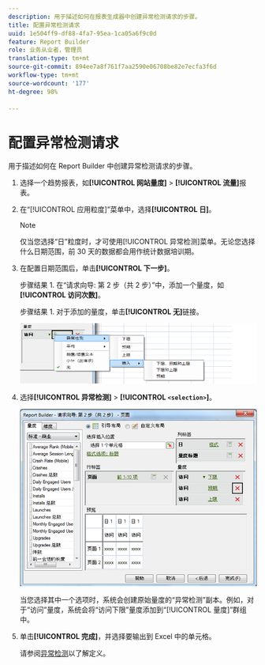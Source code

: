 ```yaml
---
description: 用于描述如何在报表生成器中创建异常检测请求的步骤。
title: 配置异常检测请求
uuid: 1e504ff9-df88-4fa7-95ea-1ca05a6f9c0d
feature: Report Builder
role: 业务从业者，管理员
translation-type: tm+mt
source-git-commit: 894ee7a8f761f7aa2590e06708be82e7ecfa3f6d
workflow-type: tm+mt
source-wordcount: '177'
ht-degree: 98%

---
```



# 配置异常检测请求

用于描述如何在 Report Builder 中创建异常检测请求的步骤。

1. 选择一个趋势报表，如&#x200B;**[!UICONTROL 网站量度]** > **[!UICONTROL 流量]**&#x200B;报表。
1. 在“[!UICONTROL 应用粒度]”菜单中，选择&#x200B;**[!UICONTROL 日]**。

   >[!NOTE]
   >
   >仅当您选择“日”粒度时，才可使用[!UICONTROL 异常检测]菜单。无论您选择什么日期范围，前 30 天的数据都会用作统计数据培训期。

1. 在配置日期范围后，单击&#x200B;**[!UICONTROL 下一步]**。

   步骤结果 1. 在“请求向导: 第 2 步（共 2 步）”中，添加一个量度，如&#x200B;**[!UICONTROL 访问次数]**。

   步骤结果 1. 对于添加的量度，单击&#x200B;**[!UICONTROL 无]**&#x200B;链接。

   ![步骤结果](assets/anomaly_select.png)

1. 选择&#x200B;**[!UICONTROL 异常检测]** > **[!UICONTROL `<selection>`]**。

   ![步骤信息](assets/anomaly_visit.png)

   当您选择其中一个选项时，系统会创建原始量度的“异常检测”副本。例如，对于“访问”量度，系统会将“访问下限”量度添加到“[!UICONTROL 量度]”群组中。
1. 单击&#x200B;**[!UICONTROL 完成]**，并选择要输出到 Excel 中的单元格。

   请参阅[异常检测](/help/analyze/analysis-workspace/virtual-analyst/c-anomaly-detection/anomaly-detection.md)以了解定义。
